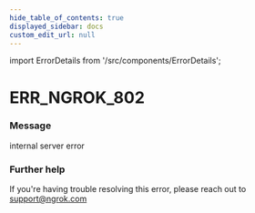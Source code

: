 ```yaml
---
hide_table_of_contents: true
displayed_sidebar: docs
custom_edit_url: null
---
```


import ErrorDetails from '/src/components/ErrorDetails';

# ERR_NGROK_802

### Message
internal server error

### Further help
If you're having trouble resolving this error, please reach out to [support@ngrok.com](mailto:support@ngrok.com?subject=Help%20with%20ERR_NGROK_802)

<ErrorDetails error='err_ngrok_802' />
